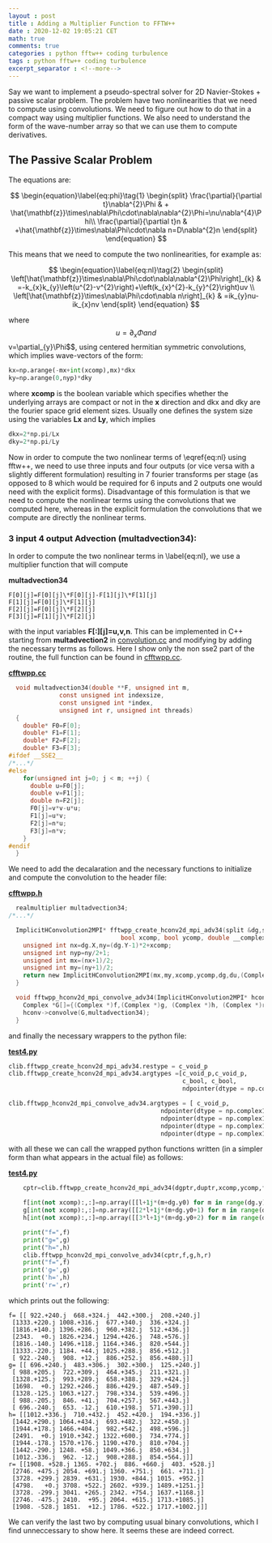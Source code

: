 ```yaml
---
layout : post
title : Adding a Multiplier Function to FFTW++
date : 2020-12-02 19:05:21 CET
math: true
comments: true
categories : python fftw++ coding turbulence
tags : python fftw++ coding turbulence
excerpt_separator : <!--more-->
---
```


Say we want to implement a pseudo-spectral solver for 2D Navier-Stokes + passive scalar problem. The problem have
two nonlinearities that we need to compute using convolutions. We need to figure out how to do that in a compact
way using multiplier functions. We also need to understand the form of the wave-number array so that we can use them to compute derivatives.

<!--more-->
## The Passive Scalar Problem

The equations are:

$$
\begin{equation}\label{eq:phi}\tag{1}
\begin{split}
\frac{\partial}{\partial t}\nabla^{2}\Phi & + \hat{\mathbf{z}}\times\nabla\Phi\cdot\nabla\nabla^{2}\Phi=\nu\nabla^{4}\Phi\\
\frac{\partial}{\partial t}n & +\hat{\mathbf{z}}\times\nabla\Phi\cdot\nabla n=D\nabla^{2}n
\end{split}
\end{equation}
$$

This means that we need to compute the two nonlinearities, for example as:

$$
\begin{equation}\label{eq:nl}\tag{2}
\begin{split}
\left[\hat{\mathbf{z}}\times\nabla\Phi\cdot\nabla\nabla^{2}\Phi\right]_{k} & =-k_{x}k_{y}\left(u^{2}-v^{2}\right)+\left(k_{x}^{2}-k_{y}^{2}\right)uv \\
\left[\hat{\mathbf{z}}\times\nabla\Phi\cdot\nabla n\right]_{k} & =ik_{y}nu-ik_{x}nv
\end{split}
\end{equation}
$$

where $$u=\partial_{x}\Phi and $$v=\partial_{y}\Phi$$, using centered hermitian symmetric convolutions, which implies wave-vectors of the form:

```py
kx=np.arange(-mx+int(xcomp),mx)*dkx
ky=np.arange(0,nyp)*dky
```

where **xcomp** is the boolean variable which specifies whether the underlying arrays are  compact or not in the **x** direction and dkx and dky are the fourier space grid element sizes. Usually one defines the system size using the variables **Lx** and **Ly**, which implies 

```py
dkx=2*np.pi/Lx
dky=2*np.pi/Ly
```

Now in order to compute the two nonlinear terms of \eqref{eq:nl} using fftw++, we need to use three inputs and four outputs (or vice versa with a slightly different formulation) resulting in 7 fourier transforms per stage (as opposed to 8 which would be required for 6 inputs and 2 outputs one would need with the explicit forms). Disadvantage of this formulation is that we need to compute the nonlinear terms using the convolutions that we computed here, whereas in the explicit
formulation the convolutions that we compute are directly the nonlinear terms.

### 3 input 4 output Advection (multadvection34):

In order to compute the two nonlinear terms in \label{eq:nl}, we use a multiplier function that will compute

**multadvection34**
```
F[0][j]=F[0][j]\*F[0][j]-F[1][j]\*F[1][j]
F[1][j]=F[0][j]\*F[1][j]
F[2][j]=F[0][j]\*F[2][j]
F[3][j]=F[1][j]\*F[2][j]
```

with the input variables **F[:][j]=u,v,n**. This can be implemented in C++ starting from **multadvection2** in [convolution.cc](https://github.com/dealias/fftwpp/blob/gtest/convolution.cc) and modifying by adding the necessary terms as follows. Here I show only the non sse2 part of the routine, the full function can be found in [cfftwpp.cc](https://github.com/gurcani/fftwpp/blob/gtest/libfftwpp/cfftwpp.cc).

[**cfftwpp.cc**](https://github.com/gurcani/fftwpp/blob/gtest/libfftwpp/cfftwpp.cc)
```c
  void multadvection34(double **F, unsigned int m,
		      const unsigned int indexsize,
		      const unsigned int *index,
		      unsigned int r, unsigned int threads)
  {
    double* F0=F[0];
    double* F1=F[1];
    double* F2=F[2];
    double* F3=F[3];
#ifdef __SSE2__
/*...*/
#else
    for(unsigned int j=0; j < m; ++j) {
      double u=F0[j];
      double v=F1[j];
      double n=F2[j];
      F0[j]=v*v-u*u;
      F1[j]=u*v;
      F2[j]=n*u;
      F3[j]=n*v;
    }
#endif
  }

```

We need to add the decalaration and the necessary functions to initialize and compute the convolution 
to the header file:

[**cfftwpp.h**](https://github.com/gurcani/fftwpp/blob/gtest/libfftwpp/cfftwpp.h)
```c
  realmultiplier multadvection34;
/*...*/

  ImplicitHConvolution2MPI* fftwpp_create_hconv2d_mpi_adv34(split &dg,split &du,
							   bool xcomp, bool ycomp, double __complex__ *g){
    unsigned int nx=dg.X,ny=(dg.Y-1)*2+xcomp;
    unsigned int nyp=ny/2+1;
    unsigned int mx=(nx+1)/2;
    unsigned int my=(ny+1)/2;
    return new ImplicitHConvolution2MPI(mx,my,xcomp,ycomp,dg,du,(Complex *)g,dfoptions,3,4);
  }

  void fftwpp_hconv2d_mpi_convolve_adv34(ImplicitHConvolution2MPI* hconv, double __complex__ *f, double __complex__ *g, double __complex__ *h, double __complex__ *r) {
    Complex *G[]={(Complex *)f,(Complex *)g, (Complex *)h, (Complex *)r};
    hconv->convolve(G,multadvection34);
  }

```

and finally the necessary wrappers to the python file:

[**test4.py**](https://github.com/gurcani/fftwpp/blob/gtest/libfftwpp/test4.py)
```py
clib.fftwpp_create_hconv2d_mpi_adv34.restype = c_void_p
clib.fftwpp_create_hconv2d_mpi_adv34.argtypes =[c_void_p,c_void_p,
                                                c_bool, c_bool,
                                                ndpointer(dtype = np.complex128)]

clib.fftwpp_hconv2d_mpi_convolve_adv34.argtypes = [ c_void_p,
                                          ndpointer(dtype = np.complex128),
                                          ndpointer(dtype = np.complex128),
                                          ndpointer(dtype = np.complex128),
                                          ndpointer(dtype = np.complex128) ]
```

with all these we can call the wrapped python functions written (in a simpler form than what appears in the actual file) as follows:

[**test4.py**](https://github.com/gurcani/fftwpp/blob/gtest/libfftwpp/test4.py)
```py
    cptr=clib.fftwpp_create_hconv2d_mpi_adv34(dgptr,duptr,xcomp,ycomp,f)

    f[int(not xcomp):,:]=np.array([[l+1j*(m+dg.y0) for m in range(dg.y)] for l in range(dg.X-int(not xcomp)) ])
    g[int(not xcomp):,:]=np.array([[2*l+1j*(m+dg.y0+1) for m in range(dg.y)] for l in range(dg.X-int(not xcomp))])
    h[int(not xcomp):,:]=np.array([[3*l+1j*(m+dg.y0+2) for m in range(dg.y)] for l in range(dg.X-int(not xcomp))])

    print("f=",f)
    print("g=",g)
    print("h=",h)
    clib.fftwpp_hconv2d_mpi_convolve_adv34(cptr,f,g,h,r)
    print("f=",f)
    print('g=',g)
    print('h=',h)
    print('r=',r)
```

which prints out the following:
```
f= [[ 922.+240.j  668.+324.j  442.+300.j  208.+240.j]
 [1333.+220.j 1008.+316.j  677.+340.j  336.+324.j]
 [1816.+140.j 1396.+286.j  960.+382.j  512.+436.j]
 [2343.  +0.j 1826.+234.j 1294.+426.j  748.+576.j]
 [1816.-140.j 1496.+118.j 1164.+346.j  820.+544.j]
 [1333.-220.j 1184. +44.j 1025.+288.j  856.+512.j]
 [ 922.-240.j  908. +12.j  886.+252.j  856.+480.j]]
g= [[ 696.+240.j  483.+306.j  302.+300.j  125.+240.j]
 [ 988.+205.j  722.+309.j  464.+345.j  211.+321.j]
 [1328.+125.j  993.+289.j  658.+388.j  329.+424.j]
 [1698.  +0.j 1292.+246.j  886.+429.j  487.+549.j]
 [1328.-125.j 1063.+127.j  798.+334.j  539.+496.j]
 [ 988.-205.j  846. +41.j  704.+257.j  567.+443.j]
 [ 696.-240.j  653. -12.j  610.+198.j  571.+390.j]]
h= [[1012.+336.j  710.+432.j  452.+420.j  194.+336.j]
 [1442.+290.j 1064.+434.j  693.+482.j  322.+450.j]
 [1944.+178.j 1466.+404.j  982.+542.j  498.+596.j]
 [2491.  +0.j 1910.+342.j 1322.+600.j  734.+774.j]
 [1944.-178.j 1570.+176.j 1190.+470.j  810.+704.j]
 [1442.-290.j 1248. +58.j 1049.+366.j  850.+634.j]
 [1012.-336.j  962. -12.j  908.+288.j  854.+564.j]]
r= [[1908. +528.j 1365. +702.j  886. +660.j  403. +528.j]
 [2746. +475.j 2054. +691.j 1360. +751.j  661. +711.j]
 [3728. +299.j 2839. +631.j 1930. +844.j 1015. +952.j]
 [4798.   +0.j 3708. +522.j 2602. +939.j 1489.+1251.j]
 [3728. -299.j 3041. +265.j 2342. +754.j 1637.+1168.j]
 [2746. -475.j 2410.  +95.j 2064. +615.j 1713.+1085.j]
 [1908. -528.j 1851.  +12.j 1786. +522.j 1717.+1002.j]]
```

We can verify the last two by computing usual binary convolutions, which I find unneccessary to show here. It seems these are indeed correct.
